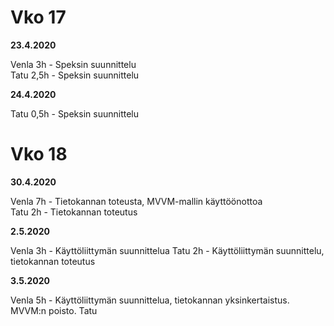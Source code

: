 # Vko 17

**23.4.2020**

Venla 3h - Speksin suunnittelu  
Tatu 2,5h - Speksin suunnittelu

**24.4.2020**

Tatu 0,5h - Speksin suunnittelu

# Vko 18

**30.4.2020**

Venla 7h - Tietokannan toteusta, MVVM-mallin käyttöönottoa  
Tatu 2h - Tietokannan toteutus

**2.5.2020**

Venla  3h - Käyttöliittymän suunnittelua
Tatu 2h - Käyttöliittymän suunnittelu, tietokannan toteutus

**3.5.2020**

Venla  5h - Käyttöliittymän suunnittelua, tietokannan yksinkertaistus. MVVM:n poisto.
Tatu 